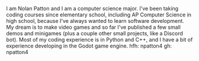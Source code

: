 I am Nolan Patton and I am a computer science major. I've been taking coding courses since elementary school, including AP Computer Science in high school, because I've always wanted to learn software development. My dream is to make video games and so far I've published a few small demos and minigames (plus a couple other small projects, like a Discord bot). Most of my coding experience is in Python and C++, and I have a bit of experience developing in the Godot game engine.
hfh: npatton4
gh: npatton4
